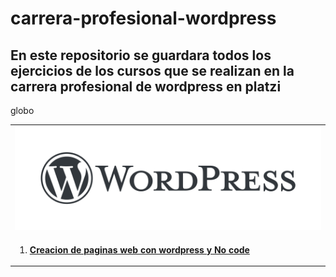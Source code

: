 # carrera-profesional-wordpress
## En este repositorio se guardara todos los ejercicios de los cursos que se realizan en la carrera profesional de wordpress en platzi
  <link rel="stylesheet" href="https://use.fontawesome.com/releases/v5.15.3/css/all.css" integrity="sha384-hzVjflMzGt7NuJyK6s3Vr5oW2X9KbhKBKfklfNzFboJYmd6+aArCwJgxiD7v7nW6" crossorigin="anonymous">
 <span> <i class="fas fa-globe"></i> globo</span>  
<table>
  <tr>
    <td><img src="assets/wordpress-logo.png">  </td>
  </tr>  
  <tr>
    <td>
        <ol>
            <li><a href="curso1/"> <b>  <i> </i> Creacion de paginas web con wordpress y No code </b> </a> </li>
        </ol> 
   </td>
  </tr>  
</table>